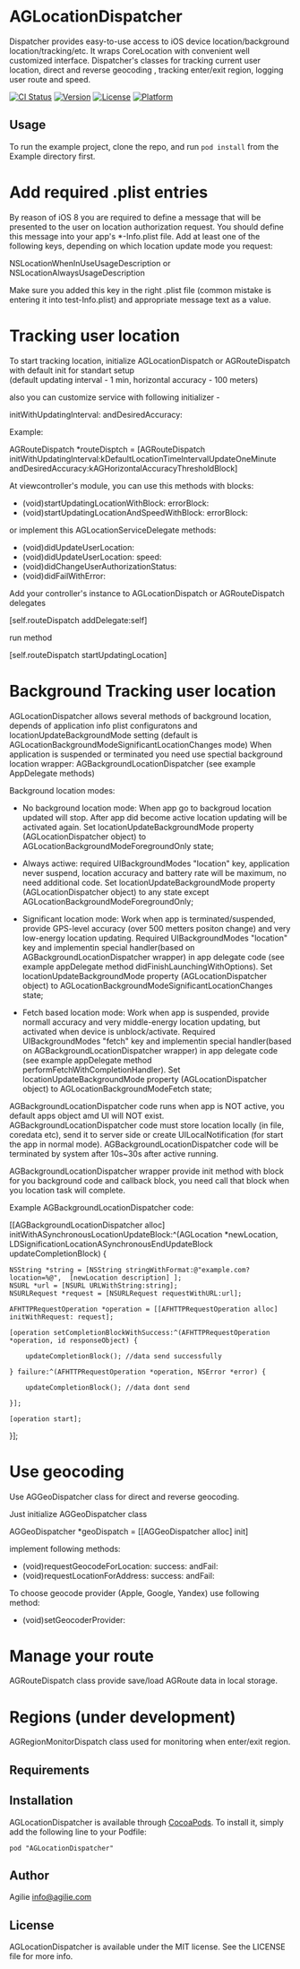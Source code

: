 # AGLocationDispatcher

Dispatcher provides easy-to-use access to iOS device location/background location/tracking/etc. It wraps CoreLocation with convenient well customized interface. Dispatcher's classes for tracking current user location, direct and reverse geocoding , tracking enter/exit region, logging user route and speed.

[![CI Status](http://img.shields.io/travis/ideas-world/AGLocationDispatcher.svg?style=flat)](https://travis-ci.org/ideas-world/AGLocationDispatcher)
[![Version](https://img.shields.io/cocoapods/v/AGLocationDispatcher.svg?style=flat)](http://cocoadocs.org/docsets/AGLocationDispatcher)
[![License](https://img.shields.io/cocoapods/l/AGLocationDispatcher.svg?style=flat)](http://cocoadocs.org/docsets/AGLocationDispatcher)
[![Platform](https://img.shields.io/cocoapods/p/AGLocationDispatcher.svg?style=flat)](http://cocoadocs.org/docsets/AGLocationDispatcher)

## Usage

To run the example project, clone the repo, and run `pod install` from the Example directory first.

# Add required .plist entries
By reason of iOS 8 you are required to define a message that will be presented to the user on location authorization request. You should define this message into your app's *-Info.plist file. 
Add at least one of the following keys, depending on which location update mode you request:

NSLocationWhenInUseUsageDescription or NSLocationAlwaysUsageDescription

Make sure you added this key in the right .plist file (common mistake is entering it into test-Info.plist) and appropriate message text as a value.

# Tracking user location

To start tracking location, initialize AGLocationDispatch or AGRouteDispatch with default init for standart setup  
(default updating interval - 1 min, horizontal accuracy - 100 meters)

also you can customize service with following initializer -

initWithUpdatingInterval: andDesiredAccuracy:

Example:

AGRouteDispatch *routeDisptch = [AGRouteDispatch initWithUpdatingInterval:kDefaultLocationTimeIntervalUpdateOneMinute andDesiredAccuracy:kAGHorizontalAccuracyThresholdBlock]

At viewcontroller's module, you can use this methods with blocks:

- (void)startUpdatingLocationWithBlock: errorBlock:
- (void)startUpdatingLocationAndSpeedWithBlock: errorBlock:

or implement this AGLocationServiceDelegate methods:

- (void)didUpdateUserLocation:
- (void)didUpdateUserLocation: speed:
- (void)didChangeUserAuthorizationStatus:
- (void)didFailWithError:

Add your controller's instance to AGLocationDispatch or AGRouteDispatch delegates

[self.routeDispatch addDelegate:self]

run method

[self.routeDispatch startUpdatingLocation]

# Background Tracking user location

AGLocationDispatcher allows several methods of background location, depends of application info plist configuratons and locationUpdateBackgroundMode setting (default is AGLocationBackgroundModeSignificantLocationChanges mode)
When application is suspended or terminated you need use spectial background location wrapper: AGBackgroundLocationDispatcher  (see example AppDelegate methods)

Background location modes:

- No background location mode: When app go to backgroud location updated will stop. After app did become active location updating will be activated again.
Set locationUpdateBackgroundMode property (AGLocationDispatcher object) to AGLocationBackgroundModeForegroundOnly state;

- Always actiwe: required UIBackgroundModes "location" key, application never suspend, location accuracy and battery rate will be maximum, no need additional code.
Set locationUpdateBackgroundMode property (AGLocationDispatcher object) to any state except AGLocationBackgroundModeForegroundOnly;


- Significant location mode: Work when app is terminated/suspended, provide GPS-level accuracy (over 500 metters positon change) and very low-energy location updating. Required UIBackgroundModes "location" key and implementin special handler(based on AGBackgroundLocationDispatcher wrapper) in app delegate code (see example appDelegate method didFinishLaunchingWithOptions). 
Set locationUpdateBackgroundMode property (AGLocationDispatcher object) to AGLocationBackgroundModeSignificantLocationChanges state;


- Fetch based location mode: Work when app is suspended, provide normall accuracy and very middle-energy location updating, but activated when device is unblock/activate. Required UIBackgroundModes "fetch" key and implementin special handler(based on AGBackgroundLocationDispatcher wrapper) in app delegate code (see example appDelegate method performFetchWithCompletionHandler). 
Set locationUpdateBackgroundMode property (AGLocationDispatcher object) to AGLocationBackgroundModeFetch state;


AGBackgroundLocationDispatcher code runs when app is NOT active, you default apps object amd UI will NOT exist. AGBackgroundLocationDispatcher code must store location locally (in file, coredata etc), send it to server side or create UILocalNotification (for start the app in normal mode).  AGBackgroundLocationDispatcher code will be terminated by system after 10s~30s after active running.

AGBackgroundLocationDispatcher wrapper provide init method with block for you background code and callback block, you need call that block when you location task will complete. 

Example AGBackgroundLocationDispatcher code:

[[AGBackgroundLocationDispatcher alloc] initWithASynchronousLocationUpdateBlock:^(AGLocation *newLocation, LDSignificationLocationASynchronousEndUpdateBlock updateCompletionBlock) {

    NSString *string = [NSString stringWithFormat:@"example.com?location=%@",  [newLocation description] ];
    NSURL *url = [NSURL URLWithString:string];
    NSURLRequest *request = [NSURLRequest requestWithURL:url];

    AFHTTPRequestOperation *operation = [[AFHTTPRequestOperation alloc] initWithRequest: request];
    
    [operation setCompletionBlockWithSuccess:^(AFHTTPRequestOperation *operation, id responseObject) {

        updateCompletionBlock(); //data send successfully

    } failure:^(AFHTTPRequestOperation *operation, NSError *error) {

        updateCompletionBlock(); //data dont send 

    }];

    [operation start];

}];

# Use geocoding

Use AGGeoDispatcher class for direct and reverse geocoding.

Just initialize AGGeoDispatcher class

AGGeoDispatcher *geoDispatch = [[AGGeoDispatcher alloc] init]

implement following methods:

- (void)requestGeocodeForLocation: success: andFail:
- (void)requestLocationForAddress: success: andFail:

To choose geocode provider (Apple, Google, Yandex) use following method:

- (void)setGeocoderProvider:

# Manage your route

AGRouteDispatch class provide save/load AGRoute data in local storage.

# Regions (under development)

AGRegionMonitorDispatch class used for monitoring when enter/exit region.

## Requirements

## Installation

AGLocationDispatcher is available through [CocoaPods](http://cocoapods.org). To install
it, simply add the following line to your Podfile:

    pod "AGLocationDispatcher"

## Author

Agilie info@agilie.com

## License

AGLocationDispatcher is available under the MIT license. See the LICENSE file for more info.

